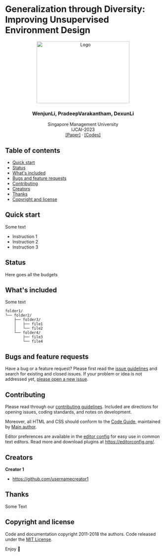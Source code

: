 # Generalization through Diversity: Improving Unsupervised Environment Design

<p align="center">
  <a href="https://example.com/">
    <img src="[https://via.placeholder.com/72](https://github.com/wenjunli-0/diplr_webpage/blob/main/figures/algo_pipeline.png)" alt="Logo" width=300 height=200>
  </a>

  <h3 align="center">WenjunLi, PradeepVarakantham, DexunLi</h3>

  <p align="center">
    Singapore Management University
    <br>
    IJCAI-2023
    <br>
    <a href="https://www.ijcai.org/proceedings/2023/0601.pdf">[Paper]</a>
    ·
    <a href="https://reponame/issues/new?template=feature.md&labels=feature">[Codes]</a>
  </p>
</p>


## Table of contents

- [Quick start](#quick-start)
- [Status](#status)
- [What's included](#whats-included)
- [Bugs and feature requests](#bugs-and-feature-requests)
- [Contributing](#contributing)
- [Creators](#creators)
- [Thanks](#thanks)
- [Copyright and license](#copyright-and-license)


## Quick start

Some text

- Instruction 1
- Instruction 2
- Instruction 3

## Status

Here goes all the budgets

## What's included

Some text

```text
folder1/
└── folder2/
    ├── folder3/
    │   ├── file1
    │   └── file2
    └── folder4/
        ├── file3
        └── file4
```

## Bugs and feature requests

Have a bug or a feature request? Please first read the [issue guidelines](https://reponame/blob/master/CONTRIBUTING.md) and search for existing and closed issues. If your problem or idea is not addressed yet, [please open a new issue](https://reponame/issues/new).

## Contributing

Please read through our [contributing guidelines](https://reponame/blob/master/CONTRIBUTING.md). Included are directions for opening issues, coding standards, and notes on development.

Moreover, all HTML and CSS should conform to the [Code Guide](https://github.com/mdo/code-guide), maintained by [Main author](https://github.com/usernamemainauthor).

Editor preferences are available in the [editor config](https://reponame/blob/master/.editorconfig) for easy use in common text editors. Read more and download plugins at <https://editorconfig.org/>.

## Creators

**Creator 1**

- <https://github.com/usernamecreator1>

## Thanks

Some Text

## Copyright and license

Code and documentation copyright 2011-2018 the authors. Code released under the [MIT License](https://reponame/blob/master/LICENSE).

Enjoy :metal:

